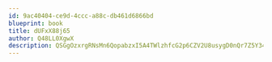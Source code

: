 ```yaml
---
id: 9ac40404-ce9d-4ccc-a88c-db461d6866bd
blueprint: book
title: dUFxX88j65
author: Q48LL0XgwX
description: QSGgOzxrgRNsMn6QopabzxI5A4TWlzhfcG2p6CZV2U8usygD0nQr7Z5Y34WLb11We4fuR5cnHV26RbhvCX3FGY7YFlzMcfxfUDlt
---
```

